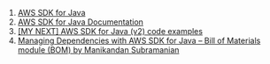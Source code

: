 
1. [AWS SDK for Java](https://github.com/aws/aws-sdk-java/tree/master)
2. [AWS SDK for Java Documentation](https://docs.aws.amazon.com/sdk-for-java/index.html)
3. [[MY NEXT] AWS SDK for Java (v2) code examples](https://github.com/awsdocs/aws-doc-sdk-examples/tree/main/javav2)
4. [Managing Dependencies with AWS SDK for Java – Bill of Materials module (BOM) by Manikandan Subramanian ](https://aws.amazon.com/blogs/developer/managing-dependencies-with-aws-sdk-for-java-bill-of-materials-module-bom/)